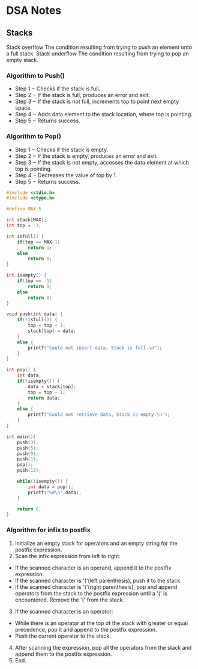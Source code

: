 # DSA Notes

## Stacks 
Stack overflow
The condition resulting from trying to push an element onto a full stack.
Stack underflow
The condition resulting from trying to pop an empty stack.


### Algorithm to Push()
* Step 1 − Checks if the stack is full.
* Step 2 − If the stack is full, produces an error and exit.
* Step 3 − If the stack is not full, increments top to point next empty space.
* Step 4 − Adds data element to the stack location, where top is pointing.
* Step 5 − Returns success.

### Algorithm to Pop()
* Step 1 − Checks if the stack is empty.
* Step 2 − If the stack is empty, produces an error and exit.
* Step 3 − If the stack is not empty, accesses the data element at which top is
pointing.
* Step 4 − Decreases the value of top by 1.
* Step 5 − Returns success.

```c
#include <stdio.h>
#include <ctype.h>

#define MAX 5

int stack[MAX];
int top = -1;

int isfull() {
    if(top == MAX-1)
        return 1;
    else
        return 0;
}

int isempty() {
    if(top == -1)
        return 1;
    else
        return 0;
}

void push(int data) {
    if(!isfull()) {
        top = top + 1;
        stack[top] = data;
    }
    else {
        printf("Could not insert data, Stack is full.\n");
    }
}

int pop() {
    int data;
    if(!isempty()) {
        data = stack[top];
        top = top - 1;
        return data;
    }
    else {
        printf("Could not retrieve data, Stack is empty.\n");
    }
}

int main(){
    push(3);
    push(5);
    push(9);
    push(1);
    pop();
    push(12);

    while(!isempty()) {
        int data = pop();
        printf("%d\n",data);
    }

    return 0;
}
```
### Algorithm for infix to postfix

1. Initialize an empty stack for operators and an empty string for the postfix expression.
2. Scan the infix expression from left to right:
* If the scanned character is an operand, append it to the postfix expression.
* If the scanned character is '('(left parenthesis), push it to the stack.
* If the scanned character is ')'(right parenthesis), pop and append operators from the stack to the postfix expression until a '(' is encountered. Remove the '(' from the stack.
3. If the scanned character is an operator:
* While there is an operator at the top of the stack with greater or equal precedence, pop it and append to the postfix expression.
* Push the current operator to the stack.
4. After scanning the expression, pop all the operators from the stack and append them to the postfix expression.
5. End.
